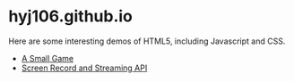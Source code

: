 # hyj106.github.io
Here are some interesting demos of HTML5, including Javascript and CSS.
- [A Small Game](interesting.html)
- [Screen Record and Streaming API](screenrecord.html)